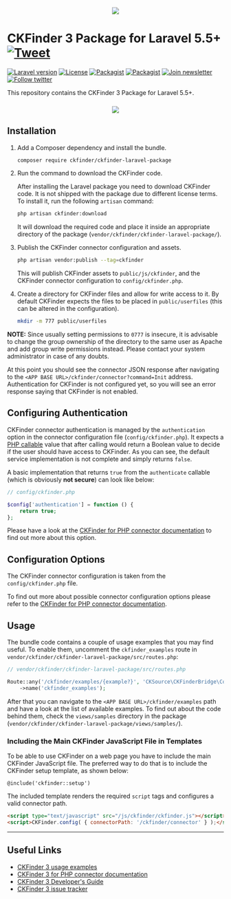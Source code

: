 <h3 align="center"><img src="https://user-images.githubusercontent.com/803299/42567830-6b6d3ad6-850b-11e8-9151-43021c92d8b7.png"></h3>

# CKFinder 3 Package for Laravel 5.5+ [![Tweet](https://img.shields.io/twitter/url/http/shields.io.svg?style=social)](https://twitter.com/intent/tweet?text=Check%20out%20CKFinder%20package%20for%20Laravel%20&url=https://github.com/ckfinder/ckfinder-laravel-package)

[![Laravel version](https://img.shields.io/badge/Laravel-5.5%2C%205.6-green.svg)]()
[![License](https://img.shields.io/badge/license-MIT-blue.svg)](https://opensource.org/licenses/MIT)
[![Packagist](https://img.shields.io/packagist/v/ckfinder/ckfinder-symfony3-bundle.svg)](https://packagist.org/packages/ckfinder/ckfinder-symfony3-bundle)
[![Packagist](https://img.shields.io/packagist/dt/ckfinder/ckfinder-symfony3-bundle.svg)](https://packagist.org/packages/ckfinder/ckfinder-symfony3-bundle)
[![Join newsletter](https://img.shields.io/badge/join-newsletter-00cc99.svg)](http://eepurl.com/c3zRPr)
[![Follow twitter](https://img.shields.io/badge/follow-twitter-00cc99.svg)](https://twitter.com/ckeditor)

This repository contains the CKFinder 3 Package for Laravel 5.5+.

<h3 align="center"><a href="https://docs.ckeditor.com/ckfinder/demo/ckfinder3/samples/widget.html"><img src="https://user-images.githubusercontent.com/803299/42692854-618fe3c6-86ad-11e8-9af8-13309c3eadfe.png"></a></h3>

## Installation

1. Add a Composer dependency and install the bundle.

    ```bash
    composer require ckfinder/ckfinder-laravel-package
    ```

2. Run the command to download the CKFinder code.

    After installing the Laravel package you need to download CKFinder code. It is not shipped with the package due to different license terms. To install it, run the following `artisan` command:

    ```bash
    php artisan ckfinder:download
    ```

    It will download the required code and place it inside an appropriate directory of the package (`vendor/ckfinder/ckfinder-laravel-package/`).

3. Publish the CKFinder connector configuration and assets.

    ```bash
    php artisan vendor:publish --tag=ckfinder
    ```

    This will publish CKFinder assets to `public/js/ckfinder`, and the CKFinder connector configuration to `config/ckfinder.php`.

4. Create a directory for CKFinder files and allow for write access to it. By default CKFinder expects the files to be placed in `public/userfiles` (this can be altered in the configuration).

    ```bash
    mkdir -m 777 public/userfiles
    ```

**NOTE:** Since usually setting permissions to `0777` is insecure, it is advisable to change the group ownership of the directory to the same user as Apache and add group write permissions instead. Please contact your system administrator in case of any doubts.

At this point you should see the connector JSON response after navigating to the `<APP BASE URL>/ckfinder/connector?command=Init` address.
Authentication for CKFinder is not configured yet, so you will see an error response saying that CKFinder is not enabled.

## Configuring Authentication

CKFinder connector authentication is managed by the `authentication` option in the connector configuration file (`config/ckfinder.php`).
It expects a [PHP callable](http://php.net/manual/pl/language.types.callable.php) value that after calling would return a Boolean value to decide if the user should have access to CKFinder.
As you can see, the default service implementation is not complete and simply returns `false`.

A basic implementation that returns `true` from the `authenticate` callable (which is obviously **not secure**) can look like below:

```php
// config/ckfinder.php

$config['authentication'] = function () {
    return true;
};
```

Please have a look at the [CKFinder for PHP connector documentation](https://docs.ckeditor.com/ckfinder/ckfinder3-php/configuration.html#configuration_options_authentication) to find out
more about this option.

## Configuration Options

The CKFinder connector configuration is taken from the `config/ckfinder.php` file.

To find out more about possible connector configuration options please refer to the [CKFinder for PHP connector documentation](http://docs.cksource.com/ckfinder3-php/configuration.html).

## Usage

The bundle code contains a couple of usage examples that you may find useful. To enable them, uncomment the `ckfinder_examples`
route in `vendor/ckfinder/ckfinder-laravel-package/src/routes.php`:

```php
// vendor/ckfinder/ckfinder-laravel-package/src/routes.php

Route::any('/ckfinder/examples/{example?}', 'CKSource\CKFinderBridge\Controller\CKFinderController@examplesAction')
    ->name('ckfinder_examples');
```

After that you can navigate to the `<APP BASE URL>/ckfinder/examples` path and have a look at the list of available examples.
To find out about the code behind them, check the `views/samples` directory in the package (`vendor/ckfinder/ckfinder-laravel-package/views/samples/`).

### Including the Main CKFinder JavaScript File in Templates

To be able to use CKFinder on a web page you have to include the main CKFinder JavaScript file.
The preferred way to do that is to include the CKFinder setup template, as shown below:

```blade
@include('ckfinder::setup')
```

The included template renders the required `script` tags and configures a valid connector path.

```html
<script type="text/javascript" src="/js/ckfinder/ckfinder.js"></script>
<script>CKFinder.config( { connectorPath: '/ckfinder/connector' } );</script>
```

---

## Useful Links

 * [CKFinder 3 usage examples](https://docs.ckeditor.com/ckfinder/demo/ckfinder3/samples/widget.html)
 * [CKFinder 3 for PHP connector documentation](https://docs.ckeditor.com/ckfinder/ckfinder3-php/)
 * [CKFinder 3 Developer's Guide](https://docs.ckeditor.com/ckfinder/ckfinder3/)
 * [CKFinder 3 issue tracker](https://github.com/ckfinder/ckfinder)
